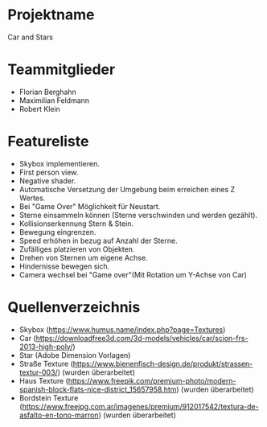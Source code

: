 
# Projektname
Car and Stars

# Teammitglieder
- Florian Berghahn
- Maximilian Feldmann
- Robert Klein 

# Featureliste
- Skybox implementieren. 
- First person view.
- Negative shader.
- Automatische Versetzung der Umgebung beim erreichen eines Z Wertes.
- Bei "Game Over"  Möglichkeit für Neustart.
- Sterne einsammeln können (Sterne verschwinden und werden gezählt).
- Kollisionserkennung Stern & Stein.
- Bewegung eingrenzen. 
- Speed erhöhen in bezug auf Anzahl der Sterne. 
- Zufälliges platzieren von Objekten.
- Drehen von Sternen um eigene Achse.
- Hindernisse bewegen sich.
- Camera wechsel bei "Game over"(Mit Rotation um Y-Achse von Car)  



# Quellenverzeichnis
- Skybox (https://www.humus.name/index.php?page=Textures)
- Car (https://downloadfree3d.com/3d-models/vehicles/car/scion-frs-2013-high-poly/)
- Star (Adobe Dimension Vorlagen)
- Straße Texture (https://www.bienenfisch-design.de/produkt/strassen-textur-003/) (wurden überarbeitet) 
- Haus Texture (https://www.freepik.com/premium-photo/modern-spanish-block-flats-nice-district_15657958.htm) (wurden überarbeitet) 
- Bordstein Texture (https://www.freejpg.com.ar/imagenes/premium/912017542/textura-de-asfalto-en-tono-marron) (wurden überarbeitet) 
